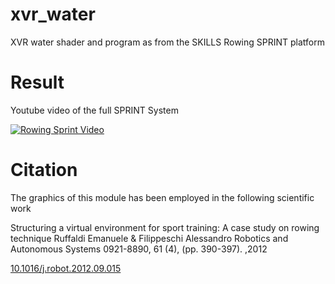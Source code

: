 # xvr_water
XVR water shader and program as from the SKILLS Rowing SPRINT platform

# Result

Youtube video of the full SPRINT System

[![Rowing Sprint Video](http://img.youtube.com/vi/OP88ICd5yj0/0.jpg)](http://www.youtube.com/watch?v=OP88ICd5yj0)

# Citation
The graphics of this module has been employed in the following scientific work

Structuring a virtual environment for sport training: A case study on rowing technique
Ruffaldi Emanuele & Filippeschi Alessandro Robotics and Autonomous Systems 0921-8890, 61 (4), (pp. 390-397). ,2012

[10.1016/j.robot.2012.09.015](http://dx.doi.org/10.1016/j.robot.2012.09.015)
